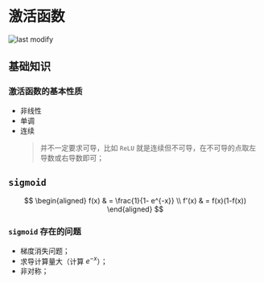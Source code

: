 激活函数
===
<!--START_SECTION:badge-->

![last modify](https://img.shields.io/static/v1?label=last%20modify&message=2022-07-27%2014:30:06&color=yellowgreen&style=flat-square)

<!--END_SECTION:badge-->


## 基础知识

### 激活函数的基本性质

- 非线性
- 单调
- 连续
    > 并不一定要求可导，比如 `ReLU` 就是连续但不可导，在不可导的点取左导数或右导数即可；


## `sigmoid`

$$
\begin{aligned}
    f(x) & = \frac{1}{1- e^{-x}} \\
    f'(x) & = f(x)(1-f(x))
\end{aligned}
$$

### `sigmoid` 存在的问题

- 梯度消失问题；
- 求导计算量大（计算 $e^{-x}$）；
- 非对称；